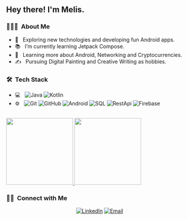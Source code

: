 <h2> Hey there! I'm Melis.</h2>

<h3> 👨🏻‍💻 &nbsp;About Me </h3>

- 🤔 &nbsp; Exploring new technologies and developing fun Android apps.
- 📚 &nbsp; I’m currently learning Jetpack Compose.
- 🌱 &nbsp; Learning more about Android, Networking and Cryptocurrencies.
- ✍️ &nbsp; Pursuing Digital Painting and Creative Writing as hobbies.

<h3> 🛠 &nbsp;Tech Stack</h3>

- 💻 &nbsp;
  ![Java](https://img.shields.io/badge/-Java-333333?style=flat&logo=Java&logoColor=f89820)
  ![Kotlin](https://img.shields.io/badge/-Kotlin-333333?style=flat&logo=Kotlin&logoColor=B75EA4)
- ⚙️ &nbsp;
  ![Git](https://img.shields.io/badge/-Git-333333?style=flat&logo=git)
  ![GitHub](https://img.shields.io/badge/-GitHub-333333?style=flat&logo=github)
  ![Android](https://img.shields.io/badge/-Android-333333?style=flat&logo=669933)
  ![SQL](https://img.shields.io/badge/-SQL-333333?style=flat&logo=669933)
  ![RestApi](https://img.shields.io/badge/-RestApi-333333?style=flat&logo=669933)
  ![Firebase](https://img.shields.io/badge/-Firebase-333333?style=flat&logo=669933)


<br/>

<a href="https://github.com/Astriex">
  <img height="180em" src="https://github-readme-stats.vercel.app/api?username=Astriex&theme=buefy&show_icons=true" />
  <img height="180em" src="https://github-readme-stats.vercel.app/api/top-langs/?username=Astriex&theme=buefy&layout=compact" />
</a>

<br/>

<h3> 🤝🏻 &nbsp;Connect with Me </h3>

<p align="center">
<a href="https://www.linkedin.com/in/melis-huskanović-146288142"><img alt="LinkedIn" src="https://img.shields.io/badge/LinkedIn-Melis%20Huskanovic-blue?style=flat-square&logo=linkedin"></a>
<a href="mailto:melishuskanovic@gmail.comu"><img alt="Email" src="https://img.shields.io/badge/Email-melishuskanovic@gmail.com-blue?style=flat-square&logo=gmail"></a>
</p>
